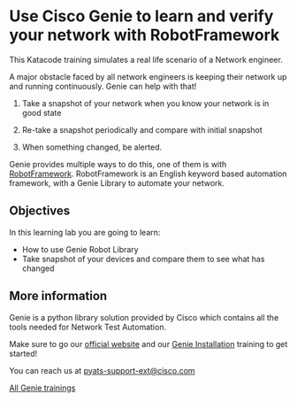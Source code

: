# Use Cisco Genie to learn and verify your network with RobotFramework

This Katacode training simulates a real life scenario of a Network engineer.

A major obstacle faced by all network engineers is keeping their network up and
running continuously. Genie can help with that!

1) Take a snapshot of your network when you know your network is in good state

2) Re-take a snapshot periodically and compare with initial snapshot

3) When something changed, be alerted.

Genie provides multiple ways to do this,  one of them is with
[RobotFramework](https://robotframework.org). RobotFramework is an English
keyword based automation framework, with a Genie Library to automate your
network.

## Objectives

In this learning lab you are going to learn:

* How to use Genie Robot Library
* Take snapshot of your devices and compare them to see what has changed

## More information

Genie is a python library solution provided by Cisco which contains all the
tools needed for Network Test Automation.

Make sure to go our [official website](https://developer.cisco.com/site/pyats)
and our [Genie
Installation](https://www.katacoda.com/jeaubin/scenarios/install) training to
get started!

You can reach us at pyats-support-ext@cisco.com

[All Genie trainings](https://www.katacoda.com/jeaubin)
